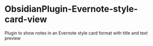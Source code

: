 # ObsidianPlugin-Evernote-style-card-view
Plugin to show notes in an Evernote style card format with title and text preview
